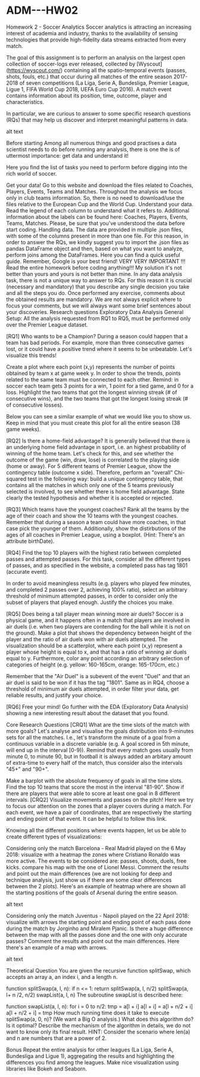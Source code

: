# ADM---HW02
Homework 2 - Soccer Analytics
Soccer analytics is attracting an increasing interest of academia and industry, thanks to the availability of sensing technologies that provide high-fidelity data streams extracted from every match.

The goal of this assignment is to perform an analysis on the largest open collection of soccer-logs ever released, collected by [Wyscout] (https://wyscout.com/) containing all the spatio-temporal events (passes, shots, fouls, etc.) that occur during all matches of the entire season 2017-2018 of seven competitions (La Liga, Serie A, Bundesliga, Premier League, Ligue 1, FIFA World Cup 2018, UEFA Euro Cup 2016). A match event contains information about its position, time, outcome, player and characteristics.

In particular, we are curious to answer to some specific research questions (RQs) that may help us discover and interpret meaningful patterns in data.

alt text

Before starting
Among all numerous things and good practises a data scientist needs to do before running any analysis, there is one the is of uttermost importance: get data and understand it!

Here you find the list of tasks you need to perform before digging into the rich world of soccer.

Get your data! Go to this website and download the files related to Coaches, Players, Events, Teams and Matches.
Throughout the analysis we focus only in club teams information. So, there is no need to download/use the files relative to the European Cup and the World Cup.
Understand your data. Read the legend of each column to understand what it refers to. Additional information about the labels can be found here: Coaches, Players, Events, Teams, Matches. Please, be sure that you've understood the data before start coding.
Handling data. The data are provided in multiple .json files, with some of the columns present in more than one file. For this reason, in order to answer the RQs, we kindly suggest you to import the .json files as pandas DataFrame object and then, based on what you want to analyze, perform joins among the DataFrames. Here you can find a quick useful guide. Remember, Google is your best friend!
VERY VERY IMPORTANT
!!! Read the entire homework before coding anything!!!
My solution it's not better than yours and yours is not better than mine. In any data analysis task, there is not a unique way to answer to RQs. For this reason it is crucial (necessary and mandatory) that you describe any single decision you take and all the steps you do.
Once performed any exercise, comments about the obtained results are mandatory. We are not always explicit where to focus your comments, but we will always want some brief sentences about your discoveries.
Research questions
Exploratory Data Analysis
General Setup: All the analysis requested from RQ1 to RQ5, must be performed only over the Premier League dataset.

[RQ1] Who wants to be a Champion? During a season could happen that a team has bad periods. For example, more than three consecutive games lost, or it could have a positive trend where it seems to be unbeatable. Let's visualize this trends!

Create a plot where each point (x,y) represents the number of points obtained by team x at game week y. In order to show the trends, points related to the same team must be connected to each other. Remind: in soccer each team gets 3 points for a win, 1 point for a tied game, and 0 for a loss. Highlight the two teams that got the longest winning streak (# of consecutive wins), and the two teams that got the longest losing streak (# of consecutive losses).

Below you can see a similar example of what we would like you to show us. Keep in mind that you must create this plot for all the entire season (38 game weeks).



[RQ2] Is there a home-field advantage? It is generally believed that there is an underlying home field advantage in sport, i.e. an highest probability of winning of the home team. Let's check for this, and see whether the outcome of the game (win, draw, lose) is correlated to the playing side (home or away). For 5 different teams of Premier League, show the contingency table (outcome x side). Therefore, perform an "overall" Chi-squared test in the following way: build a unique contingency table, that contains all the matches in which only one of the 5 teams previously selected is involved, to see whether there is home field advantage. State clearly the tested hypothesis and whether it is accepted or rejected.

[RQ3] Which teams have the youngest coaches? Rank all the teams by the age of their coach and show the 10 teams with the youngest coaches. Remember that during a season a team could have more coaches, in that case pick the younger of them. Additionally, show the distirbutions of the ages of all coaches in Premier League, using a boxplot. (Hint: There's an attribute birthDate).

[RQ4] Find the top 10 players with the highest ratio between completed passes and attempted passes. For this task, consider all the different types of passes, and as specified in the website, a completed pass has tag 1801 (accurate event).

In order to avoid meaningless results (e.g. players who played few minutes, and completed 2 passes over 2, achieving 100% ratio), select an arbitrary threshold of minimum attempted passes, in order to consider only the subset of players that played enough. Justify the choices you make.

[RQ5] Does being a tall player mean winning more air duels? Soccer is a physical game, and it happens often in a match that players are involved in air duels (i.e. when two players are contending for the ball while it is not on the ground). Make a plot that shows the dependency between height of the player and the ratio of air duels won with air duels attempted. The visualization should be a scatterplot, where each point (x,y) represent a player whose height is equal to x, and that has a ratio of winning air duels equal to y. Furthermore, color any point according an arbitrary selection of categories of height (e.g. yellow: 160-165cm, orange: 165-170cm, etc.)

Remember that the "Air Duel" is a subevent of the event "Duel" and that an air duel is said to be won if it has the tag "1801". Same as in RQ4, choose a threshold of minimum air duels attempted, in order filter your data, get reliable results, and justify your choice.

[RQ6] Free your mind! Go further with the EDA (Exploratory Data Analysis) showing a new interesting result about the dataset that you found.

Core Research Questions
[CRQ1] What are the time slots of the match with more goals? Let's analyse and visualise the goals distribution into 9-minutes sets for all the matches. I.e., let's transform the minute of a goal from a continuous variable in a discrete variable (e.g. A goal scored in 5th minute, will end up in the interval [0-9)). Remind that every match goes usually from minute 0, to minute 90, but in football it is always added an arbitary amount of extra-time to every half of the match, thus consider also the intervals "45+" and "90+".

Make a barplot with the absolute frequency of goals in all the time slots.
Find the top 10 teams that score the most in the interval "81-90".
Show if there are players that were able to score at least one goal in 8 different intervals.
[CRQ2] Visualize movements and passes on the pitch! Here we try to focus our attention on the zones that a player covers during a match. For each event, we have a pair of coordinates, that are respectively the starting and ending point of that event. It can be helpful to follow this link.

Knowing all the different positions where events happen, let us be able to create different types of visualizations:

Considering only the match Barcelona - Real Madrid played on the 6 May 2018:
visualize with a heatmap the zones where Cristiano Ronaldo was more active. The events to be considered are: passes, shoots, duels, free kicks.
compare his map with the one of Lionel Messi. Comment the results and point out the main differences (we are not looking for deep and technique analysis, just show us if there are some clear differences between the 2 plots).
Here's an example of heatmap where are shown all the starting positions of the goals of Arsenal during the entire season.

alt text

Considering only the match Juventus - Napoli played on the 22 April 2018:
visualize with arrows the starting point and ending point of each pass done during the match by Jorginho and Miralem Pjanic. Is there a huge difference between the map with all the passes done and the one with only accurate passes? Comment the results and point out the main differences.
Here there's an example of a map with arrows.

alt text

Theoretical Question
You are given the recursive function splitSwap, which accepts an array a, an index i, and a length n.

function splitSwap(a, l, n):
  if n <= 1:
    return
  splitSwap(a, l, n/2)
  splitSwap(a, l+ n /2, n/2)
  swapList(a, l, n)
The subroutine swapList is described here:

function swapList(a, l, n):
  for i = 0 to n/2:
    tmp = a[l + i]
    a[l + i] = a[l + n/2 + i]
    a[l + n/2 + i] = tmp
How much running time does it take to execute splitSwap(a, 0, n)? (We want a Big O analysis.)
What does this algorithm do? Is it optimal? Describe the mechanism of the algorithm in details, we do not want to know only its final result.
HINT: Consider the scenario where len(a) and n are numbers that are a power of 2.

Bonus
Repeat the entire analysis for other leagues (La Liga, Serie A, Bundesliga and Ligue 1), aggregating the results and highlighting the differences you find among the leagues.
Make nice visualization using libraries like Bokeh and Seaborn.

